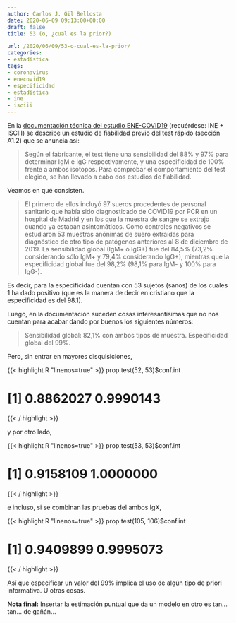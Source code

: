 ```yaml
---
author: Carlos J. Gil Bellosta
date: 2020-06-09 09:13:00+00:00
draft: false
title: 53 (o, ¿cuál es la prior?)

url: /2020/06/09/53-o-cual-es-la-prior/
categories:
- estadística
tags:
- coronavirus
- enecovid19
- especificidad
- estadística
- ine
- isciii
---
```


En la [documentación técnica del estudio ENE-COVID19](https://www.mscbs.gob.es/ciudadanos/ene-covid/docs/ESTUDIO_ENE-COVID19_INFORME_FINAL.pdf) (recuérdese: INE + ISCIII) se describe un estudio de fiabilidad previo del test rápido (sección A1.2) que se anuncia así:

>Según el fabricante, el test tiene una sensibilidad del 88% y 97% para determinar IgM e IgG respectivamente, y una especificidad de 100% frente a ambos isótopos. Para comprobar el comportamiento del test elegido, se han llevado a cabo dos estudios de fiabilidad.

Veamos en qué consisten.

>El primero de ellos incluyó 97 sueros procedentes de personal sanitario que había sido diagnosticado de COVID19 por PCR en un hospital de Madrid y en los que la muestra de sangre se extrajo cuando ya estaban asintomáticos. Como controles negativos se estudiaron 53 muestras anónimas de suero extraídas para diagnóstico de otro tipo de patógenos anteriores al 8 de diciembre de 2019. La sensibilidad global (IgM+ ó IgG+) fue del 84,5% (73,2% considerando sólo IgM+ y 79,4% considerando IgG+), mientras que la especificidad global fue del 98,2% (98,1% para IgM- y 100% para IgG-).

Es decir, para la especificidad cuentan con 53 sujetos (sanos) de los cuales 1 ha dado positivo (que es la manera de decir en cristiano que la especificidad es del 98.1).

Luego, en la documentación suceden cosas interesantísimas que no nos cuentan para acabar dando por buenos los siguientes números:

>Sensibilidad global: 82,1% con ambos tipos de muestra. Especificidad global del 99%.

Pero, sin entrar en mayores disquisiciones,

{{< highlight R "linenos=true" >}}
prop.test(52, 53)$conf.int
# [1] 0.8862027 0.9990143
{{< / highlight >}}

y por otro lado,

{{< highlight R "linenos=true" >}}
prop.test(53, 53)$conf.int
# [1] 0.9158109 1.0000000
{{< / highlight >}}

e incluso, si se combinan las pruebas del ambos IgX,

{{< highlight R "linenos=true" >}}
prop.test(105, 106)$conf.int
# [1] 0.9409899 0.9995073
{{< / highlight >}}

Así que especificar un valor del 99% implica el uso de algún tipo de priori informativa. U otras cosas.

**Nota final:** Insertar la estimación puntual que da un modelo en otro es tan... tan... de gañán...